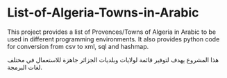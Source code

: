 # List-of-Algeria-Towns-in-Arabic
This project provides a list of Provences/Towns of Algeria in Arabic to be used
in different programming environments.
It also provides python code for conversion from csv to xml, sql and hashmap.

هذا المشروع يهدف لتوفير قائمة لولايات وبلديات الجزائر جاهزة للاستعمال في مختلف
لغات البرمجة.
